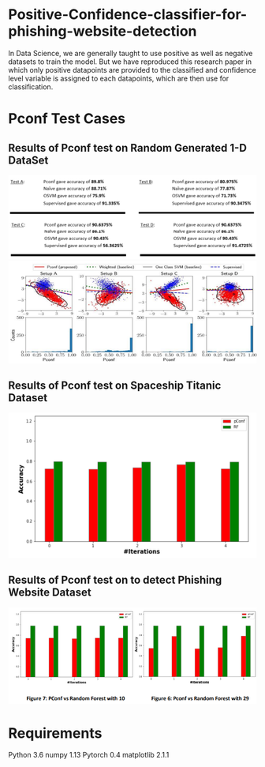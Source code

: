 # Positive-Confidence-classifier-for-phishing-website-detection

In Data Science, we are generally taught to use positive as well as negative datasets to train the model. But we have reproduced this research paper in which only positive datapoints are provided to the classified and confidence level variable is assigned to each datapoints, which are then use for classification.

# Pconf Test Cases

## Results of Pconf test on Random Generated 1-D DataSet
![](test_case_images/Pconf_RG_DT_Acc.png)
![](test_case_images/Pconf_RG_DT_Acc_visualize.png)

## Results of Pconf test on Spaceship Titanic Dataset
![](test_case_images/Pconf_ST_DT_Acc.png)

## Results of Pconf test on to detect Phishing Website Dataset
![](test_case_images/Pconf_PW_DT_Acc.png)

# Requirements
Python 3.6 numpy 1.13 Pytorch 0.4 matplotlib 2.1.1
